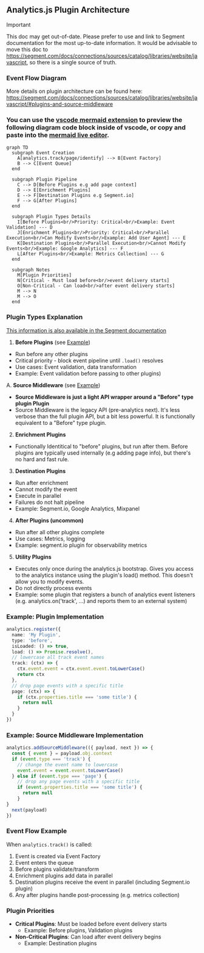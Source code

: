 ## Analytics.js Plugin Architecture

> [!IMPORTANT]
> This doc may get out-of-date. Please prefer to use and link to Segment documentation for the most up-to-date information. It would be advisable to move this doc to https://segment.com/docs/connections/sources/catalog/libraries/website/javascript, so there is a single source of truth.

### Event Flow Diagram
More details on plugin architecture can be found here:
https://segment.com/docs/connections/sources/catalog/libraries/website/javascript/#plugins-and-source-middleware

### You can use the [vscode mermaid extension](https://marketplace.visualstudio.com/items?itemName=bierner.markdown-mermaid) to preview the following diagram code block inside of vscode, or copy and paste into the [mermaid live editor](https://mermaid.live/).

```mermaid
graph TD
  subgraph Event Creation
    A[analytics.track/page/identify] --> B[Event Factory]
    B --> C[Event Queue]
  end

  subgraph Plugin Pipeline
    C --> D[Before Plugins e.g add page context]
    D --> E[Enrichment Plugins]
    E --> F[Destination Plugins e.g Segment.io]
    F --> G[After Plugins]
  end

  subgraph Plugin Types Details
    I[Before Plugins<br/>Priority: Critical<br/>Example: Event Validation] --- D
    J[Enrichment Plugins<br/>Priority: Critical<br/>Parallel Execution<br/>Can Modify Events<br/>Example: Add User Agent] --- E
    K[Destination Plugins<br/>Parallel Execution<br/>Cannot Modify Events<br/>Example: Google Analytics] --- F
    L[After Plugins<br/>Example: Metrics Collection] --- G
  end

  subgraph Notes
    M[Plugin Priorities]
    N[Critical - Must load before<br/>event delivery starts]
    O[Non-Critical - Can load<br/>after event delivery starts]
    M --> N
    M --> O
  end
```

### Plugin Types Explanation
[This information is also available in the Segment documentation](https://segment.com/docs/connections/sources/catalog/libraries/website/javascript/#plugins-and-source-middleware)

1. **Before Plugins** (see [Example](#example-plugin-implementation))
  - Run before any other plugins
  - Critical priority - block event pipeline until `.load()` resolves
  - Use cases: Event validation, data transformation
  - Example: Event validation before passing to other plugins)
   
  A. **Source Middleware** (see [Example](#example-source-middleware-implementation))
  - **Source Middleware is just a light API wrapper around a "Before" type plugin Plugin**
  - Source Middleware is the legacy API (pre-analytics next). It's less verbose than the full plugin API, but a bit less powerful. It is functionally equivalent to a "Before" type plugin.

2. **Enrichment Plugins**
  - Functionally Identitical to "before" plugins, but run after them. Before plugins are typically used internally (e.g adding page info), but there's no hard and fast rule.

3. **Destination Plugins**
  - Run after enrichment
  - Cannot modify the event
  - Execute in parallel
  - Failures do not halt pipeline
  - Example: Segment.io, Google Analytics, Mixpanel

4. **After Plugins (uncommon)**
  - Run after all other plugins complete
  - Use cases: Metrics, logging
  - Example: segment.io plugin for observability metrics

5. **Utility Plugins**
  - Executes only once during the analytics.js bootstrap. Gives you access to the analytics instance using the plugin's load() method. This doesn't allow you to modify events.
  - Do not directly process events
  - Example: some plugin that registers a bunch of analytics event listeners (e.g. analytics.on('track', ...) and reports them to an external system)

### Example: Plugin Implementation
```ts
analytics.register({
  name: 'My Plugin',
  type: 'before',
  isLoaded: () => true,
  load: () => Promise.resolve(),
  // lowercase all track event names
  track: (ctx) => {
    ctx.event.event = ctx.event.event.toLowerCase()
    return ctx
  },
  // drop page events with a specific title
  page: (ctx) => {
    if (ctx.properties.title === 'some title') {
      return null 
    }
  }
})
``` 
### Example: Source Middleware Implementation
```ts
analytics.addSourceMiddleware(({ payload, next }) => {
  const { event } = payload.obj.context
  if (event.type === 'track') {
    // change the event name to lowercase
    event.event = event.event.toLowerCase()
  } else if (event.type === 'page') {
    // drop any page events with a specific title
    if (event.properties.title === 'some title') {
      return null
    }
}
  next(payload) 
})
```

### Event Flow Example

When `analytics.track()` is called:

1. Event is created via Event Factory
2. Event enters the queue
3. Before plugins validate/transform
4. Enrichment plugins add data in parallel
5. Destination plugins receive the event in parallel (including Segment.io plugin)
6. Any after plugins handle post-processing (e.g. metrics collection)

### Plugin Priorities

- **Critical Plugins**: Must be loaded before event delivery starts
  - Example: Before plugins, Validation plugins
- **Non-Critical Plugins**: Can load after event delivery begins
  - Example: Destination plugins
